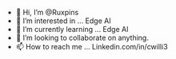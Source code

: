 - 👋 Hi, I’m @Ruxpins
- 👀 I’m interested in ... Edge AI
- 🌱 I’m currently learning ... Edge AI
- 💞️ I’m looking to collaborate on anything. 
- 📫 How to reach me ... Linkedin.com/in/cwilli3

<!---
Ruxpins/Ruxpins is a ✨ special ✨ repository because its `README.md` (this file) appears on your GitHub profile.
You can click the Preview link to take a look at your changes.
--->
